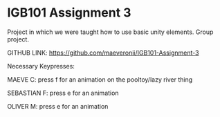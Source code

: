 # IGB101 Assignment 3
Project in which we were taught how to use basic unity elements. Group project.

GITHUB LINK: https://github.com/maeveronii/IGB101-Assignment-3

Necessary Keypresses:

MAEVE C:
press f for an animation on the pooltoy/lazy river thing

SEBASTIAN F:
press e for an animation

OLIVER M:
press e for an animation



